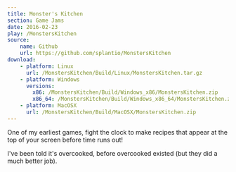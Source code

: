 ```yaml
---
title: Monster's Kitchen
section: Game Jams
date: 2016-02-23
play: /MonstersKitchen
source:
    name: Github
    url: https://github.com/splantio/MonstersKitchen
download:
    - platform: Linux
      url: /MonstersKitchen/Build/Linux/MonstersKitchen.tar.gz
    - platform: Windows
      versions:
        x86: /MonstersKitchen/Build/Windows_x86/MonstersKitchen.zip
        x86_64: /MonstersKitchen/Build/Windows_x86_64/MonstersKitchen.zip
    - platform: MacOSX
      url: /MonstersKitchen/Build/MacOSX/MonstersKitchen.zip
---
```


One of my earliest games, fight the clock to make recipes that appear at the top of your screen
before time runs out!

I've been told it's overcooked, before overcooked existed (but they did a much better job).
